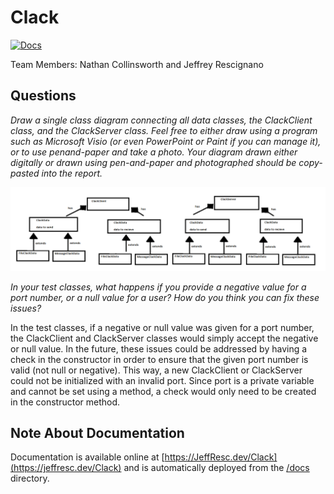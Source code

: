 # Clack

[![Docs](https://readthedocs.org/projects/pip/badge/?version=latest&style=for-the-badge)](https://jeffresc.dev/Clack)

Team Members: Nathan Collinsworth and Jeffrey Rescignano

## Questions
*Draw a single class diagram connecting all data classes, the ClackClient  class, and the ClackServer class. Feel free to either draw using a program such as Microsoft Visio (or even PowerPoint or Paint if you can manage it), or to use penand-paper and take a photo. Your diagram drawn either digitally or drawn using pen-and-paper and photographed should be copy-pasted into the report.*

![Clack Class Diagram](https://github.com/JeffResc/Clack/blob/master/resources/ClackClassDiagram.png)

*In your test classes, what happens if you provide a negative value for a port number, or a null value for a user? How do you think you can fix these issues?*

In the test classes, if a negative or null value was given for a port number, the ClackClient and ClackServer classes would simply accept the negative or null value. In the future, these issues could be addressed by having a check in the constructor in order to ensure that the given port number is valid (not null or negative). This way, a new ClackClient or ClackServer could not be initialized with an invalid port. Since port is a private variable and cannot be set using a method, a check would only need to be created in the constructor method.

## Note About Documentation
Documentation is available online at [https://JeffResc.dev/Clack](https://jeffresc.dev/Clack) and is automatically deployed from the [/docs](https://github.com/JeffResc/Clack/tree/master/docs) directory.
